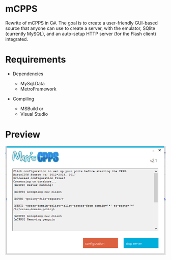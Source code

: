 # mCPPS
Rewrite of mCPPS in C#. The goal is to create a user-friendly GUI-based source that anyone can use to create a server, with the emulator, SQlite (currently MySQL), and an auto-setup HTTP server (for the Flash client) integrated.

# Requirements

* Dependencies
   * MySql.Data
   * MetroFramework
   
* Compiling
   * MSBuild or
   * Visual Studio

# Preview
![alt text](https://raw.githubusercontent.com/mh9924/mCPPS/master/screens/mCPPS1.png)

